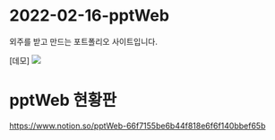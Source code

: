 # 2022-02-16-pptWeb
외주를 받고 만드는 포트폴리오 사이트입니다.


[데모]
<img src="./https://user-images.githubusercontent.com/74364667/160363676-55a6adf5-fd9f-4f9a-905d-d8cd1ee508e7.mp4">




# pptWeb 현황판
https://www.notion.so/pptWeb-66f7155be6b44f818e6f6f140bbef65b
